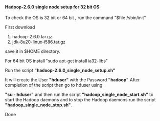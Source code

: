 #### Hadoop-2.6.0 single node setup for 32 bit OS

To check the OS is 32 bit or 64 bit , run the command "$file /sbin/init"

First download 

1. hadoop-2.6.0.tar.gz 
2. jdk-8u20-linux-i586.tar.gz 

save it in $HOME directory.

For 64 bit OS install
"sudo apt-get install ia32-libs"

Run the script **"hadoop-2.6.0_single_node_setup.sh"**

It will create the User **"hduser"** with the Password **"hadoop"**
After completion of the script then go to hduser using 

**"su - hduser"**
and then run the script **"hadoop_single_node_start.sh"** to start the Hadoop daemons
and to stop the Hadoop daemons run the script **"hadoop_single_node_stop.sh"**.

Done


